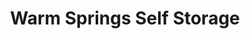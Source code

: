 ---
title: "Warm Springs Self Storage"
url: /fremont/warm-springs-self-storage/
shop: storage rental
---
